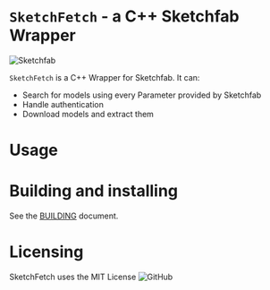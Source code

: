 # `SketchFetch` - a C++ Sketchfab Wrapper
![Sketchfab](https://static.sketchfab.com/img/press/logos/sketchfab-logo-text-white-mono.png)

`SketchFetch` is a C++ Wrapper for Sketchfab. It can: 
- Search for models using every Parameter provided by Sketchfab
- Handle authentication
- Download models and extract them



# Usage


# Building and installing

See the [BUILDING](BUILDING.md) document.

# Licensing

SketchFetch uses the MIT License ![GitHub](https://img.shields.io/github/license/SpiRelli90/SketchFetch?style=flat-square)
